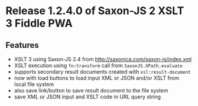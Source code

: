 # Release 1.2.4.0 of Saxon-JS 2 XSLT 3 Fiddle PWA

## Features

*   XSLT 3 using Saxon-JS 2.4 from http://saxonica.com/saxon-js/index.xml
*   XSLT execution using `fn:transform` call from `SaxonJS.XPath.evaluate`
*   supports secondary result documents created with `xsl:result-document`
*   now with load buttons to load input XML or JSON and/or XSLT from local file system
*   also save link/button to save result document to the file system
*   save XML or JSON input and XSLT code in URL query string
